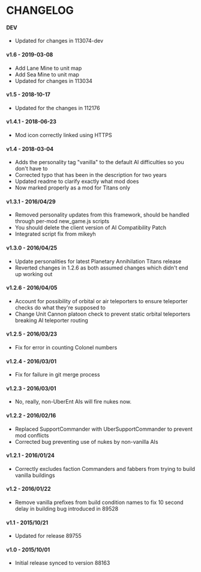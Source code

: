 # CHANGELOG

#### DEV

 - Updated for changes in 113074-dev

#### v1.6 - 2019-03-08

 - Add Lane Mine to unit map
 - Add Sea Mine to unit map
 - Updated for changes in 113034

#### v1.5 - 2018-10-17

 - Updated for the changes in 112176

#### v1.4.1 - 2018-06-23

 - Mod icon correctly linked using HTTPS

#### v1.4 - 2018-03-04

 - Adds the personality tag "vanilla" to the default AI difficulties so you don't have to
 - Corrected typo that has been in the description for two years
 - Updated readme to clarify exactly what mod does
 - Now marked properly as a mod for Titans only

#### v1.3.1 - 2016/04/29

 - Removed personality updates from this framework, should be handled through per-mod new_game.js scripts
 - You should delete the client version of AI Compatibility Patch
 - Integrated script fix from mikeyh

#### v1.3.0 - 2016/04/25

 - Update personalities for latest Planetary Annihilation Titans release
 - Reverted changes in 1.2.6 as both assumed changes which didn't end up working out

#### v1.2.6 - 2016/04/05

 - Account for possibility of orbital or air teleporters to ensure teleporter checks do what they're supposed to
 - Change Unit Cannon platoon check to prevent static orbital teleporters breaking AI teleporter routing

#### v1.2.5 - 2016/03/23

 - Fix for error in counting Colonel numbers

#### v1.2.4 - 2016/03/01

 - Fix for failure in git merge process

#### v1.2.3 - 2016/03/01

 - No, really, non-UberEnt AIs will fire nukes now.

#### v1.2.2 - 2016/02/16

 - Replaced SupportCommander with UberSupportCommander to prevent mod conflicts
 - Corrected bug preventing use of nukes by non-vanilla AIs

#### v1.2.1 - 2016/01/24

 - Correctly excludes faction Commanders and fabbers from trying to build vanilla buildings

#### v1.2 - 2016/01/22

 - Remove vanilla prefixes from build condition names to fix 10 second delay in building bug introduced in 89528

#### v1.1 - 2015/10/21

 - Updated for release 89755

#### v1.0 - 2015/10/01

 - Initial release synced to version 88163